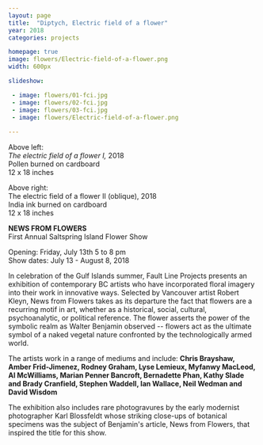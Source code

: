```yaml
---
layout: page
title:  "Diptych, Electric field of a flower"
year: 2018
categories: projects

homepage: true
image: flowers/Electric-field-of-a-flower.png 
width: 600px

slideshow:

 - image: flowers/01-fci.jpg
 - image: flowers/02-fci.jpg
 - image: flowers/03-fci.jpg
 - image: flowers/Electric-field-of-a-flower.png
 
---
```


Above left:<br/>
*The electric field of a flower I,* 2018<br/>
Pollen burned on cardboard<br/>
12 x 18 inches

Above right:<br/>
The electric field of a flower II (oblique), 2018<br/>
India ink burned on cardboard<br/>
12 x 18 inches

**NEWS FROM FLOWERS**<br/>
First Annual Saltspring Island Flower Show

Opening: Friday, July 13th 5 to 8 pm<br/>
Show dates: July 13 - August 8, 2018

In celebration of the Gulf Islands summer, Fault Line Projects presents an exhibition of contemporary BC artists who have incorporated floral imagery into their work in innovative ways. Selected by Vancouver artist Robert Kleyn, News from Flowers takes as its departure the fact that flowers are a recurring motif in art, whether as a historical, social, cultural, psychoanalytic, or political reference. The flower asserts the power of the symbolic realm as Walter Benjamin observed -- flowers act as the ultimate symbol of a naked vegetal nature confronted by the technologically armed world.


The artists work in a range of mediums and include: **Chris Brayshaw, Amber Frid-Jimenez, Rodney Graham, Lyse Lemieux, Myfanwy MacLeod, Al McWilliams, Marian Penner Bancroft, Bernadette Phan, Kathy Slade and Brady Cranfield, Stephen Waddell, Ian Wallace, Neil Wedman and David Wisdom**


The exhibition also includes rare photogravures by the early modernist photographer Karl Blossfeldt whose striking close-ups of botanical specimens was the subject of Benjamin's article, News from Flowers, that inspired the title for this show. 


